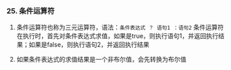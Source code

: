 ### 25. 条件运算符
1. 条件运算符也称为三元运算符，语法：`条件表达式 ？ 语句1 ：语句2`
    条件运算符在执行时，首先对条件表达式求值，如果是true，则执行语句1，并返回执行结果；如果是false，则执行语句2，并返回执行结果

2. 如果条件表达式的求值结果是一个非布尔值，会先转换为布尔值